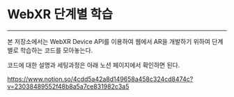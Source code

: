 # WebXR 단계별 학습

___

본 저장소에서는 WebXR Device API를 이용하여 웹에서 AR을 개발하기 위하여 단계별로 학습하는 코드를 모아놓는다.

코드에 대한 설명과 세팅과정은 아래 노션 페이지에서 확인하면 된다.

https://www.notion.so/4cdd5a42a8d149658a458c324cd8474c?v=23038489552f48b8a5a7ce831982c3a5